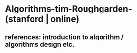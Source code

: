 # Algorithms-tim-Roughgarden-(stanford | online)

## references:  introduction to algorithm / algorithms design etc. 
